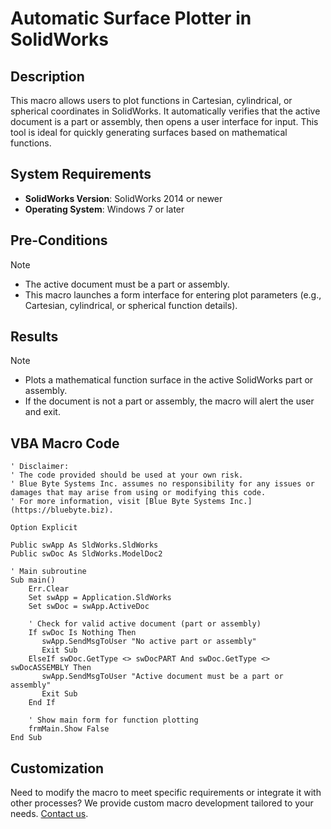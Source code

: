 # Automatic Surface Plotter in SolidWorks

## Description
This macro allows users to plot functions in Cartesian, cylindrical, or spherical coordinates in SolidWorks. It automatically verifies that the active document is a part or assembly, then opens a user interface for input. This tool is ideal for quickly generating surfaces based on mathematical functions.

## System Requirements
- **SolidWorks Version**: SolidWorks 2014 or newer
- **Operating System**: Windows 7 or later

## Pre-Conditions
> [!NOTE]
> - The active document must be a part or assembly.
> - This macro launches a form interface for entering plot parameters (e.g., Cartesian, cylindrical, or spherical function details).

## Results
> [!NOTE]
> - Plots a mathematical function surface in the active SolidWorks part or assembly.
> - If the document is not a part or assembly, the macro will alert the user and exit.

## VBA Macro Code

```vbnet
' Disclaimer:
' The code provided should be used at your own risk.  
' Blue Byte Systems Inc. assumes no responsibility for any issues or damages that may arise from using or modifying this code.  
' For more information, visit [Blue Byte Systems Inc.](https://bluebyte.biz).

Option Explicit

Public swApp As SldWorks.SldWorks
Public swDoc As SldWorks.ModelDoc2

' Main subroutine
Sub main()
    Err.Clear
    Set swApp = Application.SldWorks
    Set swDoc = swApp.ActiveDoc
    
    ' Check for valid active document (part or assembly)
    If swDoc Is Nothing Then
       swApp.SendMsgToUser "No active part or assembly"
       Exit Sub
    ElseIf swDoc.GetType <> swDocPART And swDoc.GetType <> swDocASSEMBLY Then
       swApp.SendMsgToUser "Active document must be a part or assembly"
       Exit Sub
    End If
    
    ' Show main form for function plotting
    frmMain.Show False
End Sub
```

## Customization
Need to modify the macro to meet specific requirements or integrate it with other processes? We provide custom macro development tailored to your needs. [Contact us](https://bluebyte.biz/contact).